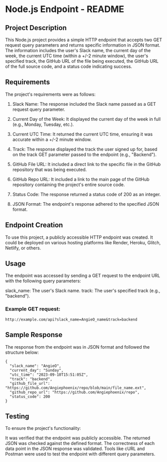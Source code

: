 # Node.js Endpoint - README 

## Project Description

This Node.js project provides a simple HTTP endpoint that accepts two GET request query parameters and returns specific information in JSON format. The information includes the user's Slack name, the current day of the week, the current UTC time (within a +/-2 minute window), the user's specified track, the GitHub URL of the file being executed, the GitHub URL of the full source code, and a status code indicating success.

## Requirements

The project's requirements were as follows:

1. Slack Name: The response included the Slack name passed as a GET request query parameter.

2. Current Day of the Week: It displayed the current day of the week in full (e.g., Monday, Tuesday, etc.).

3. Current UTC Time: It returned the current UTC time, ensuring it was accurate within a +/-2 minute window.

4. Track: The response displayed the track the user signed up for, based on the track GET parameter passed to the endpoint (e.g., "Backend").

5. GitHub File URL: It included a direct link to the specific file in the GitHub repository that was being executed.

6. GitHub Repo URL: It included a link to the main page of the GitHub repository containing the project's entire source code.

7. Status Code: The response returned a status code of 200 as an integer.

8. JSON Format: The endpoint's response adhered to the specified JSON format.

## Endpoint Creation

To use this project, a publicly accessible HTTP endpoint was created. It could be deployed on various hosting platforms like Render, Heroku, Glitch, Netlify, or others.

## Usage

The endpoint was accessed by sending a GET request to the endpoint URL with the following query parameters:

slack_name: The user's Slack name.
track: The user's specified track (e.g., "backend").

### Example GET request:

```
http://example.com/api?slack_name=AngieO_name&track=backend
```

## Sample Response

The response from the endpoint was in JSON format and followed the structure below:

```
{
  "slack_name": "AngieO",
  "current_day": "Sunday",
  "utc_time": "2023-09-10T15:51:05Z",
  "track": "backend",
  "github_file_url": "https://github.com/Angiephoenix/repo/blob/main/file_name.ext",
  "github_repo_url": "https://github.com/Angiephoenix/repo",
  "status_code": 200
}
```

## Testing

To ensure the project's functionality:

It was verified that the endpoint was publicly accessible.
The returned JSON was checked against the defined format.
The correctness of each data point in the JSON response was validated.
Tools like cURL and Postman were used to test the endpoint with different query parameters.

